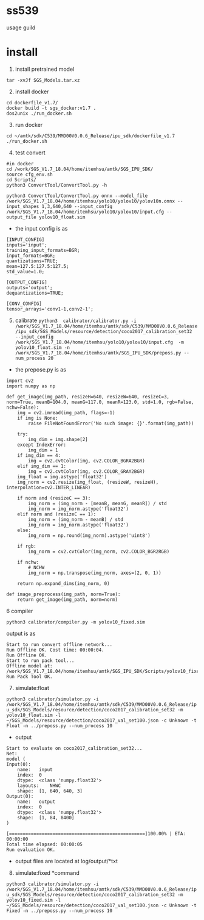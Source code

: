 # ss539
usage guild

# install
1. install pretrained model 
```
tar -xvJf SGS_Models.tar.xz
```
2. install docker
``` 
cd dockerfile_v1.7/
docker build -t sgs_docker:v1.7 .
dos2unix ./run_docker.sh 
```
3. run docker
```
cd ~/amtk/sdk/C539/MMD00V0.0.6_Release/ipu_sdk/dockerfile_v1.7
./run_docker.sh 
```

4. test convert
```
#in docker
cd /work/SGS_V1.7_18.04/home/itemhsu/amtk/SGS_IPU_SDK/
source cfg_env.sh
cd Scripts/
python3 ConvertTool/ConvertTool.py -h
```
```python3 ConvertTool/ConvertTool.py onnx --model_file /work/SGS_V1.7_18.04/home/itemhsu/yolo10/yolov10/yolov10n.onnx --input_shapes 1,3,640,640 --input_config /work/SGS_V1.7_18.04/home/itemhsu/yolo10/yolov10/input.cfg --output_file yolov10_float.sim```
* the input config is as
```
[INPUT_CONFIG]
inputs='input';
training_input_formats=BGR;
input_formats=BGR;
quantizations=TRUE;
mean=127.5:127.5:127.5;
std_value=1.0;

[OUTPUT_CONFIG]
outputs='output';
dequantizations=TRUE;

[CONV_CONFIG]
tensor_arrays='conv1-1,conv2-1';
```

5. calibrate
```python3  calibrator/calibrator.py -i /work/SGS_V1.7_18.04/home/itemhsu/amtk/sdk/C539/MMD00V0.0.6_Release/ipu_sdk/SGS_Models/resource/detection/coco2017_calibration_set32  --input_config /work/SGS_V1.7_18.04/home/itemhsu/yolo10/yolov10/input.cfg  -m yolov10_float.sim -n /work/SGS_V1.7_18.04/home/itemhsu/amtk/SGS_IPU_SDK/preposs.py --num_process 20```
* the prepose.py is as
```
import cv2
import numpy as np

def get_image(img_path, resizeH=640, resizeW=640, resizeC=3, norm=True, meanB=104.0, meanG=117.0, meanR=123.0, std=1.0, rgb=False, nchw=False):
    img = cv2.imread(img_path, flags=-1)
    if img is None:
        raise FileNotFoundError('No such image: {}'.format(img_path))

    try:
        img_dim = img.shape[2]
    except IndexError:
        img_dim = 1
    if img_dim == 4:
        img = cv2.cvtColor(img, cv2.COLOR_BGRA2BGR)
    elif img_dim == 1:
        img = cv2.cvtColor(img, cv2.COLOR_GRAY2BGR)
    img_float = img.astype('float32')
    img_norm = cv2.resize(img_float, (resizeW, resizeH), interpolation=cv2.INTER_LINEAR)

    if norm and (resizeC == 3):
        img_norm = (img_norm - [meanB, meanG, meanR]) / std
        img_norm = img_norm.astype('float32')
    elif norm and (resizeC == 1):
        img_norm = (img_norm - meanB) / std
        img_norm = img_norm.astype('float32')
    else:
        img_norm = np.round(img_norm).astype('uint8')

    if rgb:
        img_norm = cv2.cvtColor(img_norm, cv2.COLOR_BGR2RGB)

    if nchw:
        # NCHW
        img_norm = np.transpose(img_norm, axes=(2, 0, 1))

    return np.expand_dims(img_norm, 0)

def image_preprocess(img_path, norm=True):
    return get_image(img_path, norm=norm)
```
6 compiler
```
python3 calibrator/compiler.py -m yolov10_fixed.sim
```
output is as 
```
Start to run convert offline network...
Run Offline OK. Cost time: 00:00:04.
Run Offline OK.
Start to run pack tool...
Offline model at: /work/SGS_V1.7_18.04/home/itemhsu/amtk/SGS_IPU_SDK/Scripts/yolov10_fixed.sim_sgsimg.img
Run Pack Tool OK.
```
7. simulate:float
   
```python3 calibrator/simulator.py -i /work/SGS_V1.7_18.04/home/itemhsu/amtk/sdk/C539/MMD00V0.0.6_Release/ipu_sdk/SGS_Models/resource/detection/coco2017_calibration_set32 -m yolov10_float.sim -l ~/SGS_Models/resource/detection/coco2017_val_set100.json -c Unknown -t Float -n ../preposs.py --num_process 10```
* output
```
Start to evaluate on coco2017_calibration_set32...
Net:
model (
Input(0):
    name:	input
    index:	0
    dtype:	<class 'numpy.float32'>
    layouts:	NHWC
    shape:	[1, 640, 640, 3]
Output(0):
    name:	output
    index:	0
    dtype:	<class 'numpy.float32'>
    shape:	[1, 84, 8400]
)

[==================================================]100.00% | ETA: 00:00:00
Total time elapsed: 00:00:05
Run evaluation OK.
```
* output files are located at log/output/*txt

8. simulate:fixed
*command

```python3 calibrator/simulator.py -i /work/SGS_V1.7_18.04/home/itemhsu/amtk/sdk/C539/MMD00V0.0.6_Release/ipu_sdk/SGS_Models/resource/detection/coco2017_calibration_set32 -m yolov10_fixed.sim -l ~/SGS_Models/resource/detection/coco2017_val_set100.json -c Unknown -t Fixed -n ../preposs.py --num_process 10```
     
